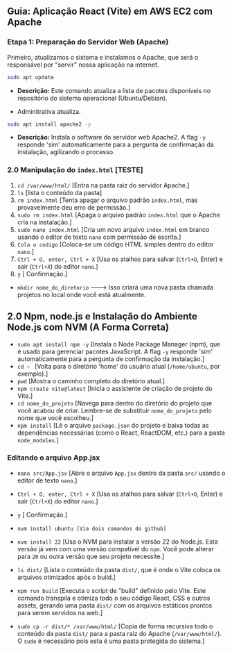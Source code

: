 ## Guia: Aplicação React (Vite) em AWS EC2 com Apache
### Etapa 1: Preparação do Servidor Web (Apache)
Primeiro, atualizamos o sistema e instalamos o Apache, que será o responsável por "servir" nossa aplicação na internet.
```bash
sudo apt update
```
  * **Descrição:** Este comando atualiza a lista de pacotes disponíveis no repositório do sistema operacional (Ubuntu/Debian). 
  - Adminitrativa atualiza.

```bash
sudo apt install apache2 -y
```
  * **Descrição:** Instala o software do servidor web Apache2. A flag `-y` responde 'sim' automaticamente para a pergunta de confirmação da instalação, agilizando o processo.


### 2.0 Manipulação do `index.html` [TESTE]

1.  `cd /var/www/html/` [Entra na pasta raiz do servidor Apache.]
2.  `ls` [lista o conteúdo da pasta]
3.  `rm index.html` [Tenta apagar o arquivo padrão `index.html`, mas provavelmente deu erro de permissão.]
4.  `sudo rm index.html` [Apaga o arquivo padrão `index.html` que o Apache cria na instalação.]
5.  `sudo nano index.html` [Cria um novo arquivo `index.html` em branco usando o editor de texto `nano` com permissão de escrita.]
6.  `Cola o codigo` [Coloca-se um código HTML simples dentro do editor `nano`.]
7.  `Ctrl + O, enter, Ctrl + X` [Usa os atalhos para salvar (`Ctrl+O`, Enter) e sair (`Ctrl+X`) do editor `nano`.]
8. `y` [ Confirmação.]

- `mkdir nome_do_diretorio` ---> Isso criará uma nova pasta chamada projetos no local onde você está atualmente.


## 2.0 Npm, node.js e Instalação do Ambiente Node.js com NVM (A Forma Correta)
- ``sudo apt install npm -y`` [Instala o Node Package Manager (npm), que é usado para gerenciar pacotes JavaScript. A flag `-y` responde 'sim' automaticamente para a pergunta de confirmação da instalação.]
-  `cd ~ ` [Volta para o diretório 'home' do usuário atual (`/home/ubuntu`, por exemplo).]
- `pwd` [Mostra o caminho completo do diretório atual.]
- `npm create vite@latest` [Inicia o assistente de criação de projeto do Vite.]
- ``cd nome_do_projeto`` [Navega para dentro do diretório do projeto que você acabou de criar. Lembre-se de substituir `nome_do_projeto` pelo nome que você escolheu.]
- `npm install` [Lê o arquivo `package.json` do projeto e baixa todas as dependências necessárias (como o React, ReactDOM, etc.) para a pasta `node_modules`.]

### Editando o arquivo App.jsx
- `nano src/App.jsx` [Abre o arquivo `App.jsx` dentro da pasta `src/` usando o editor de texto `nano`.]
-  `Ctrl + O, enter, Ctrl + X` [Usa os atalhos para salvar (`Ctrl+O`, Enter) e sair (`Ctrl+X`) do editor `nano`.]
- `y` [ Confirmação.]

- `nvm install ubuntu [Via dois comandos do github]`
- `nvm install 22` [Usa o NVM para instalar a versão 22 do Node.js. Esta versão já vem com uma versão compatível do `npm`. Você pode alterar para `20` ou outra versão que seu projeto necessite.]
- `ls dist/` [Lista o conteúdo da pasta `dist/`, que é onde o Vite coloca os arquivos otimizados após o build.]
- `npm run build` [Executa o script de "build" definido pelo Vite. Este comando transpila e otimiza todo o seu código React, CSS e outros assets, gerando uma pasta `dist/` com os arquivos estáticos prontos para serem servidos na web.]
- `sudo cp -r dist/* /var/www/html/` [Copia de forma recursiva todo o conteúdo da pasta `dist/` para a pasta raiz do Apache (`/var/www/html/`). O `sudo` é necessário pois esta é uma pasta protegida do sistema.]


